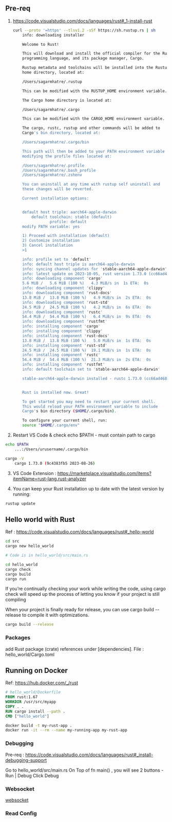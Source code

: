## Pre-req

1. https://code.visualstudio.com/docs/languages/rust#_1-install-rust
    ```sh
    curl --proto '=https' --tlsv1.2 -sSf https://sh.rustup.rs | sh
        info: downloading installer

        Welcome to Rust!

        This will download and install the official compiler for the Rust
        programming language, and its package manager, Cargo.

        Rustup metadata and toolchains will be installed into the Rustup
        home directory, located at:

        /Users/sagarmhatre/.rustup

        This can be modified with the RUSTUP_HOME environment variable.

        The Cargo home directory is located at:

        /Users/sagarmhatre/.cargo

        This can be modified with the CARGO_HOME environment variable.

        The cargo, rustc, rustup and other commands will be added to
        Cargo's bin directory, located at:

        /Users/sagarmhatre/.cargo/bin

        This path will then be added to your PATH environment variable by
        modifying the profile files located at:

        /Users/sagarmhatre/.profile
        /Users/sagarmhatre/.bash_profile
        /Users/sagarmhatre/.zshenv

        You can uninstall at any time with rustup self uninstall and
        these changes will be reverted.

        Current installation options:


        default host triple: aarch64-apple-darwin
            default toolchain: stable (default)
                    profile: default
        modify PATH variable: yes

        1) Proceed with installation (default)
        2) Customize installation
        3) Cancel installation
        >1

        info: profile set to 'default'
        info: default host triple is aarch64-apple-darwin
        info: syncing channel updates for 'stable-aarch64-apple-darwin'
        info: latest update on 2023-10-05, rust version 1.73.0 (cc66ad468 2023-10-03)
        info: downloading component 'cargo'
        5.6 MiB /   5.6 MiB (100 %)   4.3 MiB/s in  1s ETA:  0s
        info: downloading component 'clippy'
        info: downloading component 'rust-docs'
        13.8 MiB /  13.8 MiB (100 %)   4.9 MiB/s in  2s ETA:  0s
        info: downloading component 'rust-std'
        24.5 MiB /  24.5 MiB (100 %)   4.2 MiB/s in  6s ETA:  0s
        info: downloading component 'rustc'
        54.4 MiB /  54.4 MiB (100 %)   6.4 MiB/s in  9s ETA:  0s
        info: downloading component 'rustfmt'
        info: installing component 'cargo'
        info: installing component 'clippy'
        info: installing component 'rust-docs'
        13.8 MiB /  13.8 MiB (100 %)   5.0 MiB/s in  1s ETA:  0s
        info: installing component 'rust-std'
        24.5 MiB /  24.5 MiB (100 %)  19.1 MiB/s in  1s ETA:  0s
        info: installing component 'rustc'
        54.4 MiB /  54.4 MiB (100 %)  21.3 MiB/s in  2s ETA:  0s
        info: installing component 'rustfmt'
        info: default toolchain set to 'stable-aarch64-apple-darwin'

        stable-aarch64-apple-darwin installed - rustc 1.73.0 (cc66ad468 2023-10-03)


        Rust is installed now. Great!

        To get started you may need to restart your current shell.
        This would reload your PATH environment variable to include
        Cargo's bin directory ($HOME/.cargo/bin).

        To configure your current shell, run:
        source "$HOME/.cargo/env"
    ```
2. Restart VS Code & check echo $PATH - must contain path to cargo   
```sh
echo $PATH
    ...:/Users/urusername/.cargo/bin

cargo -V
    cargo 1.73.0 (9c4383fb5 2023-08-26)

``` 
3. VS Code Extension : https://marketplace.visualstudio.com/items?itemName=rust-lang.rust-analyzer

4. You can keep your Rust installation up to date with the latest version by running:
```sh
rustup update
```

## Hello world with Rust
Ref : https://code.visualstudio.com/docs/languages/rust#_hello-world

```sh
cd src
cargo new hello_world

# Code is in hello_world/src/main.rs

cd hello_world
cargo check
cargo build
cargo run
```

If you’re continually checking your work while writing the code, using cargo check will speed up the process of letting you know if your project is still compiling

When your project is finally ready for release, you can use cargo build --release to compile it with optimizations.

```sh
cargo build --release
```

### Packages
add Rust package (crate) references under [dependencies].
File : hello_world/Cargo.toml


## Running on Docker

Ref: https://hub.docker.com/_/rust

```Dockerfile
# hello_world/Dockerfile
FROM rust:1.67
WORKDIR /usr/src/myapp
COPY . .
RUN cargo install --path .
CMD ["hello_world"]
```

```sh
docker build -t my-rust-app .   
docker run -it --rm --name my-running-app my-rust-app
```

### Debugging 

Pre-req : 
https://code.visualstudio.com/docs/languages/rust#_install-debugging-support

Go to hello_world/src/main.rs
On Top of fn main() , you will see 2 buttons - Run | Debug
Click Debug

### Websocket 

[websocket](websocker-rust.md)


### Read Config 